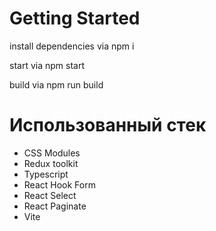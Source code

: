 # Getting Started

install dependencies via npm i

start via npm start

build via npm run build

# Использованный стек

- CSS Modules
- Redux toolkit
- Typescript
- React Hook Form
- React Select
- React Paginate
- Vite